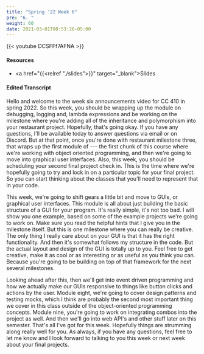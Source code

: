 ```yaml
---
title: "Spring '22 Week 6"
pre: "6. "
weight: 60
date: 2021-03-01T00:53:26-05:00
---
```


{{< youtube DCSFFf7AFNA >}}

#### Resources

* <a href="{{<relref "./slides">}}" target="_blank">Slides</a>

#### Edited Transcript

Hello and welcome to the week six announcements video for CC 410 in spring 2022. So this week, you should be wrapping up the module on debugging, logging and, lambda expressions and be working on the milestone where you're adding all of the inheritance and polymorphism into your restaurant project. Hopefully, that's going okay. If you have any questions, I'll be available today to answer questions via email or on Discord. But at that point, once you're done with restaurant milestone three, that wraps up the first module of --- the first chunk of this course where we're working with object oriented programming, and then we're going to move into graphical user interfaces. Also, this week, you should be scheduling your second final project check in. This is the time where we're hopefully going to try and lock in on a particular topic for your final project. So you can start thinking about the classes that you'll need to represent that in your code. 

This week, we're going to shift gears a little bit and move to GUIs, or graphical user interfaces. This module is all about just building the basic structure of a GUI for your program. It's really simple, it's not too bad. I will show you one example, based on some of the example projects we're going to work on. Make sure you read the helpful hints that I give you in the milestone itself. But this is one milestone where you can really be creative. The only thing I really care about on your GUI is that it has the right functionality. And then it's somewhat follows my structure in the code. But the actual layout and design of the GUI is totally up to you. Feel free to get creative, make it as cool or as interesting or as useful as you think you can. Because you're going to be building on top of that framework for the next several milestones. 

Looking ahead after this, then we'll get into event driven programming and how we actually make our GUIs responsive to things like button clicks and actions by the user. Module eight, we're going to cover design patterns and testing mocks, which I think are probably the second most important thing we cover in this class outside of the object-oriented programming concepts. Module nine, you're going to work on integrating combos into the project as well. And then we'll go into web API's and other stuff later on this semester. That's all I've got for this week. Hopefully things are strumming along really well for you. As always, if you have any questions, feel free to let me know and I look forward to talking to you this week or next week about your final projects. 

